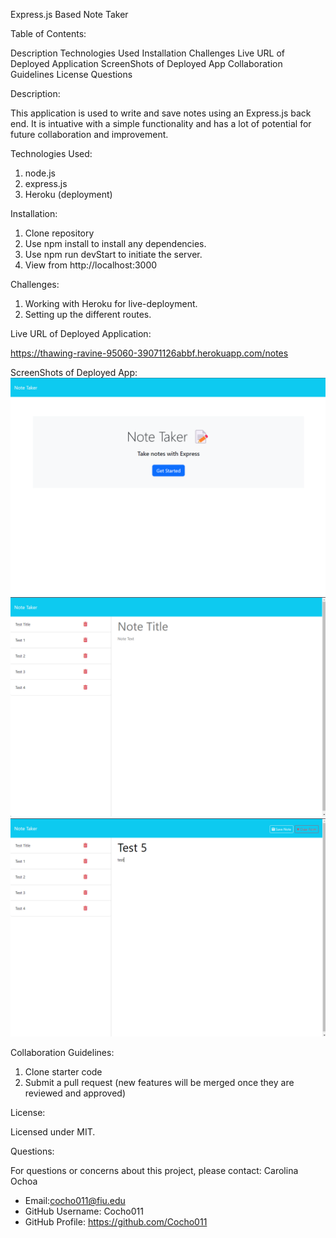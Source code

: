 Express.js Based Note Taker

Table of Contents:

Description
Technologies Used
Installation
Challenges
Live URL of Deployed Application
ScreenShots of Deployed App
Collaboration Guidelines
License
Questions

Description:

This application is used to write and save notes using an Express.js back end. It is intuative with a simple functionality and has a lot of potential for future collaboration and improvement. 

Technologies Used:

1. node.js
2. express.js
3. Heroku (deployment)

Installation:

1. Clone repository
2. Use npm install to install any dependencies.
3. Use npm run devStart to initiate the server. 
4. View from http://localhost:3000

Challenges:
1. Working with Heroku for live-deployment.
2. Setting up the different routes.

Live URL of Deployed Application:

https://thawing-ravine-95060-39071126abbf.herokuapp.com/notes

ScreenShots of Deployed App:
![alt text](<Develop/public/assets/ExpressNoteTaker Notes Homepage.png>)
![alt text](<Develop/public/assets/ExpressNoteTaker Notes Page 1.png>)
![alt text](<Develop/public/assets/ExpressNoteTaker Notes Save and Clear Form.png>) 

Collaboration Guidelines: 

1. Clone starter code
2. Submit a pull request (new features will be merged once they are reviewed and approved)

License: 

Licensed under MIT. 

Questions:

For questions or concerns about this project, please contact: Carolina Ochoa 
- Email:cocho011@fiu.edu 
- GitHub Username: Cocho011 
- GitHub Profile: https://github.com/Cocho011
